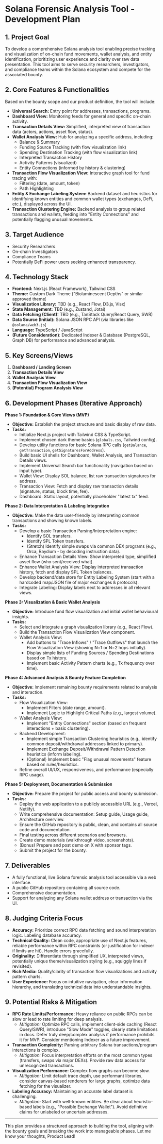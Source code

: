 # Solana Forensic Analysis Tool - Development Plan

## 1. Project Goal

To develop a comprehensive Solana analysis tool enabling precise tracking and visualization of on-chain fund movements, wallet analysis, and entity identification, prioritizing user experience and clarity over raw data presentation. This tool aims to serve security researchers, investigators, and compliance teams within the Solana ecosystem and compete for the associated bounty.

## 2. Core Features & Functionalities

Based on the bounty scope and our product definition, the tool will include:

*   **Universal Search:** Entry point for addresses, transactions, programs.
*   **Dashboard View:** Monitoring feeds for general and specific on-chain activity.
*   **Transaction Details View:** Simplified, interpreted view of transaction data (actors, actions, asset flow, status).
*   **Wallet Analysis View:** Hub for analyzing a specific address, including:
    *   Balance & Summary
    *   Funding Source Tracking (with flow visualization link)
    *   Spending Destination Tracking (with flow visualization link)
    *   Interpreted Transaction History
    *   Activity Patterns (visualized)
    *   Entity Connections (informed by history & clustering)
*   **Transaction Flow Visualization View:** Interactive graph tool for fund tracing with:
    *   Filtering (date, amount, token)
    *   Path Highlighting
*   **Entity & Exchange Labeling System:** Backend dataset and heuristics for identifying known entities and common wallet types (exchanges, DeFi, etc.), displayed across the UI.
*   **Transaction Clustering Engine:** Backend analysis to group related transactions and wallets, feeding into "Entity Connections" and potentially flagging unusual movements.

## 3. Target Audience

*   Security Researchers
*   On-chain Investigators
*   Compliance Teams
*   Potentially DeFi power users seeking enhanced transparency.

## 4. Technology Stack

*   **Frontend:** Next.js (React Framework), Tailwind CSS
*   **Theme:** Custom Dark Theme ("Bioluminescent Depths" or similar approved theme)
*   **Visualization Library:** TBD (e.g., React Flow, D3.js, Visx)
*   **State Management:** TBD (e.g., Zustand, Jotai)
*   **Data Fetching (Client):** TBD (e.g., TanStack Query/React Query, SWR)
*   **Data Source (Initial):** Solana JSON RPC API (via libraries like `@solana/web3.js`)
*   **Language:** TypeScript / JavaScript
*   **(Future Consideration):** Dedicated Indexer & Database (PostgreSQL, Graph DB) for performance and advanced analysis.

## 5. Key Screens/Views

1.  **Dashboard / Landing Screen**
2.  **Transaction Details View**
3.  **Wallet Analysis View**
4.  **Transaction Flow Visualization View**
5.  **(Potential) Program Analysis View**

## 6. Development Phases (Iterative Approach)

**Phase 1: Foundation & Core Views (MVP)**

*   **Objective:** Establish the project structure and basic display of raw data.
*   **Tasks:**
    *   Initialize Next.js project with Tailwind CSS & TypeScript.
    *   Implement chosen dark theme basics (`globals.css`, Tailwind config).
    *   Develop utility functions for basic Solana RPC calls (`getBalance`, `getTransaction`, `getSignaturesForAddress`).
    *   Build basic UI shells for Dashboard, Wallet Analysis, and Transaction Details views.
    *   Implement Universal Search bar functionality (navigation based on input type).
    *   Wallet View: Display SOL balance, list raw transaction signatures for address.
    *   Transaction View: Fetch and display raw transaction details (signature, status, block time, fee).
    *   Dashboard: Static layout, potentially placeholder "latest tx" feed.

**Phase 2: Data Interpretation & Labeling Integration**

*   **Objective:** Make the data user-friendly by interpreting common transactions and showing known labels.
*   **Tasks:**
    *   Develop a basic Transaction Parsing/Interpretation engine:
        *   Identify SOL transfers.
        *   Identify SPL Token transfers.
        *   (Stretch) Identify simple swaps via common DEX programs (e.g., Orca, Raydium - by decoding instruction data).
    *   Enhance Transaction Details View: Show interpreted type, simplified asset flow (who sent/received what).
    *   Enhance Wallet Analysis View: Display interpreted transaction history, fetch and display SPL Token balances.
    *   Develop backend/data store for Entity Labeling System (start with a hardcoded map/JSON file of major exchanges & protocols).
    *   Integrate Labeling: Display labels next to addresses in all relevant views.

**Phase 3: Visualization & Basic Wallet Analysis**

*   **Objective:** Introduce fund flow visualization and initial wallet behavioural insights.
*   **Tasks:**
    *   Select and integrate a graph visualization library (e.g., React Flow).
    *   Build the Transaction Flow Visualization View component.
    *   Wallet Analysis View:
        *   Add buttons to "Trace Inflows" / "Trace Outflows" that launch the Flow Visualization View (showing N=1 or N=2 hops initially).
        *   Display simple lists of Funding Sources / Spending Destinations based on Tx history.
        *   Implement basic Activity Pattern charts (e.g., Tx frequency over time).

**Phase 4: Advanced Analysis & Bounty Feature Completion**

*   **Objective:** Implement remaining bounty requirements related to analysis and interaction.
*   **Tasks:**
    *   Flow Visualization View:
        *   Implement Filters (date range, amount).
        *   Implement Logic to Highlight Critical Paths (e.g., largest volume).
    *   Wallet Analysis View:
        *   Implement "Entity Connections" section (based on frequent interactions + basic clustering).
    *   Backend Development:
        *   Implement simple Transaction Clustering heuristics (e.g., identify common deposit/withdrawal addresses linked to primary).
        *   Implement Exchange Deposit/Withdrawal Pattern Detection heuristics (inform labeling).
        *   (Optional) Implement basic "Flag unusual movements" feature based on rules/heuristics.
    *   Refine overall UI/UX, responsiveness, and performance (especially RPC usage).

**Phase 5: Deployment, Documentation & Submission**

*   **Objective:** Prepare the project for public access and bounty submission.
*   **Tasks:**
    *   Deploy the web application to a publicly accessible URL (e.g., Vercel, Netlify).
    *   Write comprehensive documentation: Setup guide, Usage guide, Architecture overview.
    *   Ensure the GitHub repository is public, clean, and contains all source code and documentation.
    *   Final testing across different scenarios and browsers.
    *   Create demo materials (walkthrough video, screenshots).
    *   (Bonus) Prepare and post demo on X with sponsor tags.
    *   Submit the project for the bounty.

## 7. Deliverables

*   A fully functional, live Solana forensic analysis tool accessible via a web interface.
*   A public GitHub repository containing all source code.
*   Comprehensive documentation.
*   Support for analyzing any Solana wallet address or transaction via the UI.

## 8. Judging Criteria Focus

*   **Accuracy:** Prioritize correct RPC data fetching and sound interpretation logic. Labeling database accuracy.
*   **Technical Quality:** Clean code, appropriate use of Next.js features, reliable performance within RPC constraints (or justification for indexer if limits are hit). Handle errors gracefully.
*   **Originality:** Differentiate through simplified UX, interpreted views, potentially unique theme/visualization styling (e.g., squiggly lines if revisited).
*   **Rich Media:** Quality/clarity of transaction flow visualizations and activity pattern charts.
*   **User Experience:** Focus on intuitive navigation, clear information hierarchy, and translating technical data into understandable insights.

## 9. Potential Risks & Mitigation

*   **RPC Rate Limits/Performance:** Heavy reliance on public RPCs can be slow or lead to rate limiting for deep analysis.
    *   *Mitigation:* Optimize RPC calls, implement client-side caching (React Query/SWR), introduce "Slow Mode" toggles, clearly state limitations in docs. Defer truly deep/complex analysis if performance prohibits it for MVP. Consider mentioning Indexer as a future improvement.
*   **Transaction Complexity:** Parsing arbitrary Solana transactions/program interactions is complex.
    *   *Mitigation:* Focus interpretation efforts on the most common types (transfers, swaps via major DEXs). Provide raw data access for unrecognized transactions.
*   **Visualization Performance:** Complex flow graphs can become slow.
    *   *Mitigation:* Limit default trace depth, use performant libraries, consider canvas-based renderers for large graphs, optimize data fetching for the visualizer.
*   **Labeling Accuracy:** Maintaining an accurate label dataset is challenging.
    *   *Mitigation:* Start with well-known entities. Be clear about heuristic-based labels (e.g., "Possible Exchange Wallet"). Avoid definitive claims for unlabeled or uncertain addresses.

---

This plan provides a structured approach to building the tool, aligning with the bounty goals and breaking the work into manageable phases. Let me know your thoughts, Product Lead!